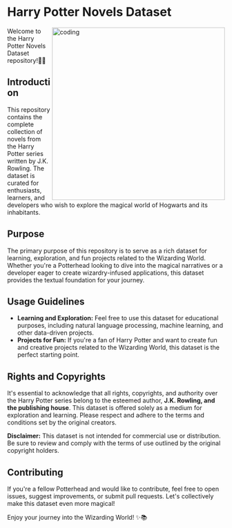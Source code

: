 # Harry Potter Novels Dataset

<img align="right" alt="coding" width="400" src="https://github.com/Ginga1402/Harry_Potter_dataset/assets/130181481/b91d646f-74c9-4cba-95fc-538f7f85e369" >


Welcome to the Harry Potter Novels Dataset repository!🧙‍♂️

## Introduction

This repository contains the complete collection of novels from the Harry Potter series written by J.K. Rowling. The dataset is curated for enthusiasts, learners, and developers who wish to explore the magical world of Hogwarts and its inhabitants.

## Purpose

The primary purpose of this repository is to serve as a rich dataset for learning, exploration, and fun projects related to the Wizarding World. Whether you're a Potterhead looking to dive into the magical narratives or a developer eager to create wizardry-infused applications, this dataset provides the textual foundation for your journey.

## Usage Guidelines

- **Learning and Exploration:** Feel free to use this dataset for educational purposes, including natural language processing, machine learning, and other data-driven projects.
- **Projects for Fun:** If you're a fan of Harry Potter and want to create fun and creative projects related to the Wizarding World, this dataset is the perfect starting point.

## Rights and Copyrights

It's essential to acknowledge that all rights, copyrights, and authority over the Harry Potter series belong to the esteemed author, **J.K. Rowling, and the publishing house**. This dataset is offered solely as a medium for exploration and learning. Please respect and adhere to the terms and conditions set by the original creators.

**Disclaimer:** This dataset is not intended for commercial use or distribution. Be sure to review and comply with the terms of use outlined by the original copyright holders.

## Contributing

If you're a fellow Potterhead and would like to contribute, feel free to open issues, suggest improvements, or submit pull requests. Let's collectively make this dataset even more magical!

Enjoy your journey into the Wizarding World! ✨📚



